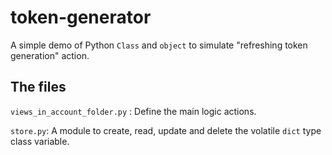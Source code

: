 # token-generator

A simple demo of Python `Class` and `object` to simulate "refreshing token generation" action.

## The files

`views_in_account_folder.py` :	Define the main logic actions.

`store.py`:	A module to create, read, update and delete the volatile `dict` type class variable.




